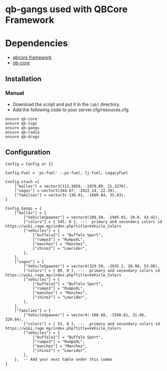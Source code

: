 
# qb-gangs used with QBCore Framework
# Dependencies
* [qbcore framework](https://github.com/qbcore-framework)
* [qb-core](https://github.com/qbcore-framework/qb-core)
## Installation
### Manual
- Download the script and put it in the `[qb]` directory.
- Add the following code to your server.cfg/resouces.cfg
```
ensure qb-core
ensure qb-logs
ensure qb-gangs
ensure qb-radio
ensure qb-drugs
```

## Configuration
```
Config = Config or {}

Config.Fuel = 'ps-fuel' --ps-fuel, lj-fuel, LegacyFuel

Config.stash ={
    ["ballas"] = vector3(113.3059, -1970.89, 21.3276),
    ["vagos"] = vector3(344.67, -2022.14, 22.39),
    ["families"] = vector3(-136.91, -1609.84, 35.03),
}

Config.Gangs = {
    ["ballas"] = {
        ["VehicleSpawner"] = vector4(108.58, -1945.01, 20.8, 43.42),
        ["colors"] = { 145, 0 }, ---  primary and secondary colors id https://wiki.rage.mp/index.php?title=Vehicle_Colors
        ["vehicles"] = {
            ["buffalo2"] = "Buffalo Sport",
            ["rumpo3"] = "RumpoXL",
            ["manchez"] = "Manchez",
            ["chino2"] = "Lowrider",
        },
    },
    ["vagos"] = {
        ["VehicleSpawner"] = vector4(329.59, -2035.1, 20.98, 53.08),
        ["colors"] = { 89, 0 }, ---  primary and secondary colors id https://wiki.rage.mp/index.php?title=Vehicle_Colors
        ["vehicles"] = {
            ["buffalo2"] = "Buffalo Sport",
            ["rumpo3"] = "RumpoXL",
            ["manchez"] = "Manchez",
            ["chino2"] = "Lowrider",
        },
    },
    ["families"] = {
        ["VehicleSpawner"] = vector4(-108.68, -1598.61, 31.66, 329.64),
        ["colors"] = { 53, 0 }, ---  primary and secondary colors id https://wiki.rage.mp/index.php?title=Vehicle_Colors
        ["vehicles"] = {
            ["buffalo2"] = "Buffalo Sport",
            ["rumpo3"] = "RumpoXL",
            ["manchez"] = "Manchez",
            ["chino2"] = "Lowrider",
        },
    },  -- Add your next table under this comma
}

